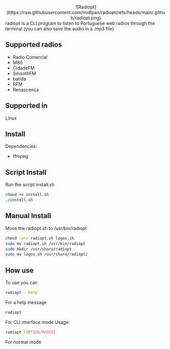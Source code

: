<div align="center">
![Radiopt](https://raw.githubusercontent.com/midlpan/radiopt/refs/heads/main/.github/radiopt.png)
</div>
radiopt is a CLI program to listen to Portuguese web radios through the terminal (you can also save the audio in a .mp3 file)

## Supported radios

* Radio Comercial
* M80
* CidadeFM
* SmoothFM
* batida
* RFM
* Renascença

## Supported in
Linux

## Install
Dependencies:

* ffmpeg

## Script Install
Run the script install.sh

```bash
chmod +x install.sh
./install.sh
```

## Manual Install
Move the radiopt.sh to /usr/bin/radiopt

```bash
chmod -w+x radiopt.sh logos.sh
sudo mv radiopt.sh /usr/bin/radiopt
sudo mkdir /usr/share/radiopt
sudo mv logos.sh /usr/share/radiopt/
```

## How use
To use you can
```bash
radiopt --help
```
For a help message
```bash
radiopt
```
For CLI interface mode
Usage:
```bash
radiopt [OPTION/RADIO]
```
For normal mode
